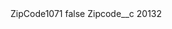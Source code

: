 <?xml version="1.0" encoding="UTF-8"?>
<CustomMetadata xmlns="http://soap.sforce.com/2006/04/metadata" xmlns:xsi="http://www.w3.org/2001/XMLSchema-instance" xmlns:xsd="http://www.w3.org/2001/XMLSchema">
    <label>ZipCode1071</label>
    <protected>false</protected>
    <values>
        <field>Zipcode__c</field>
        <value xsi:type="xsd:string">20132</value>
    </values>
</CustomMetadata>
